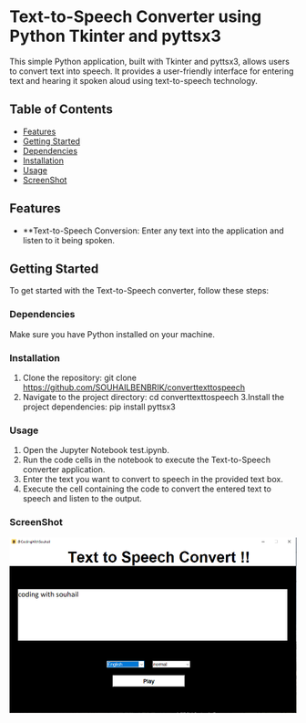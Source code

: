 # Text-to-Speech Converter using Python Tkinter and pyttsx3
This simple Python application, built with Tkinter and pyttsx3, allows users to convert text into speech. It provides a user-friendly interface for entering text and hearing it spoken 
aloud using text-to-speech technology.
## Table of Contents

- [Features](#features)
- [Getting Started](#getting-started)
- [Dependencies](#dependencies)
- [Installation](#installation)
- [Usage](#usage)
- [ScreenShot](#ScreenShot)

## Features

- **Text-to-Speech Conversion: Enter any text into the application and listen to it being spoken.


## Getting Started

To get started with the Text-to-Speech converter, follow these steps:

### Dependencies

Make sure you have Python installed on your machine.

### Installation

1. Clone the repository:
   git clone https://github.com/SOUHAILBENBRIK/converttexttospeech
2. Navigate to the project directory:
   cd converttexttospeech
3.Install the project dependencies:
   pip install pyttsx3
### Usage

1. Open the Jupyter Notebook test.ipynb.
2. Run the code cells in the notebook to execute the Text-to-Speech converter application.
3. Enter the text you want to convert to speech in the provided text box.
4. Execute the cell containing the code to convert the entered text to speech and listen to the output.

### ScreenShot
![1.screenshot](https://github.com/SOUHAILBENBRIK/converttexttospeech/blob/master/Capture.PNG)

